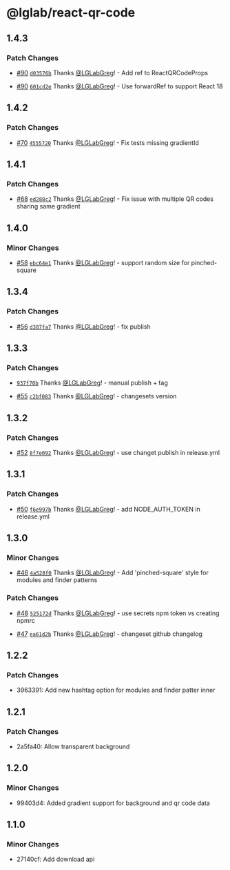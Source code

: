 # @lglab/react-qr-code

## 1.4.3

### Patch Changes

- [#90](https://github.com/LGLabGreg/react-qr-code/pull/90) [`d03576b`](https://github.com/LGLabGreg/react-qr-code/commit/d03576b0ce20ac9dfc989352a807b7816ee9f93a) Thanks [@LGLabGreg](https://github.com/LGLabGreg)! - Add ref to ReactQRCodeProps

- [#90](https://github.com/LGLabGreg/react-qr-code/pull/90) [`601cd2e`](https://github.com/LGLabGreg/react-qr-code/commit/601cd2e7a7931a0e7a858e743e9b0e8a56b4b316) Thanks [@LGLabGreg](https://github.com/LGLabGreg)! - Use forwardRef to support React 18

## 1.4.2

### Patch Changes

- [#70](https://github.com/LGLabGreg/react-qr-code/pull/70) [`4555720`](https://github.com/LGLabGreg/react-qr-code/commit/4555720ca64e8aa9c91196ac8b983e051be2e371) Thanks [@LGLabGreg](https://github.com/LGLabGreg)! - Fix tests missing gradientId

## 1.4.1

### Patch Changes

- [#68](https://github.com/LGLabGreg/react-qr-code/pull/68) [`ed288c2`](https://github.com/LGLabGreg/react-qr-code/commit/ed288c20e5c24413f1777b47ef3f5eec2252cb19) Thanks [@LGLabGreg](https://github.com/LGLabGreg)! - Fix issue with multiple QR codes sharing same gradient

## 1.4.0

### Minor Changes

- [#58](https://github.com/LGLabGreg/react-qr-code/pull/58) [`ebc64e1`](https://github.com/LGLabGreg/react-qr-code/commit/ebc64e1cfa2f1746c76e91e22637aab81e3837c7) Thanks [@LGLabGreg](https://github.com/LGLabGreg)! - support random size for pinched-square

## 1.3.4

### Patch Changes

- [#56](https://github.com/LGLabGreg/react-qr-code/pull/56) [`d387fa7`](https://github.com/LGLabGreg/react-qr-code/commit/d387fa75f32a7d15057ffc73fc47ced273cb046b) Thanks [@LGLabGreg](https://github.com/LGLabGreg)! - fix publish

## 1.3.3

### Patch Changes

- [`937f70b`](https://github.com/LGLabGreg/react-qr-code/commit/937f70b3adaabd58cb884e3145128e88b7840bdd) Thanks [@LGLabGreg](https://github.com/LGLabGreg)! - manual publish + tag

- [#55](https://github.com/LGLabGreg/react-qr-code/pull/55) [`c2bf083`](https://github.com/LGLabGreg/react-qr-code/commit/c2bf083853cd6079bd65f33c13ce101ec3592cec) Thanks [@LGLabGreg](https://github.com/LGLabGreg)! - changesets version

## 1.3.2

### Patch Changes

- [#52](https://github.com/LGLabGreg/react-qr-code/pull/52) [`8f7e092`](https://github.com/LGLabGreg/react-qr-code/commit/8f7e0921cef73afe2234813d3dc06c1c4f1c3683) Thanks [@LGLabGreg](https://github.com/LGLabGreg)! - use changet publish in release.yml

## 1.3.1

### Patch Changes

- [#50](https://github.com/LGLabGreg/react-qr-code/pull/50) [`f6e997b`](https://github.com/LGLabGreg/react-qr-code/commit/f6e997bb88a157717fec9649622aefa6133bad3f) Thanks [@LGLabGreg](https://github.com/LGLabGreg)! - add NODE_AUTH_TOKEN in release.yml

## 1.3.0

### Minor Changes

- [#46](https://github.com/LGLabGreg/react-qr-code/pull/46) [`4a528f0`](https://github.com/LGLabGreg/react-qr-code/commit/4a528f0f2d1c179a7995f773ad8e9023564eb424) Thanks [@LGLabGreg](https://github.com/LGLabGreg)! - Add 'pinched-square' style for modules and finder patterns

### Patch Changes

- [#48](https://github.com/LGLabGreg/react-qr-code/pull/48) [`525172d`](https://github.com/LGLabGreg/react-qr-code/commit/525172d6f2ef15598f4e75f840bd912805dc6092) Thanks [@LGLabGreg](https://github.com/LGLabGreg)! - use secrets npm token vs creating npmrc

- [#47](https://github.com/LGLabGreg/react-qr-code/pull/47) [`ea61d2b`](https://github.com/LGLabGreg/react-qr-code/commit/ea61d2bddabd1c95f98ffd34162ee44f5516bf99) Thanks [@LGLabGreg](https://github.com/LGLabGreg)! - changeset github changelog

## 1.2.2

### Patch Changes

- 3963391: Add new hashtag option for modules and finder patter inner

## 1.2.1

### Patch Changes

- 2a5fa40: Allow transparent background

## 1.2.0

### Minor Changes

- 99403d4: Added gradient support for background and qr code data

## 1.1.0

### Minor Changes

- 27140cf: Add download api
